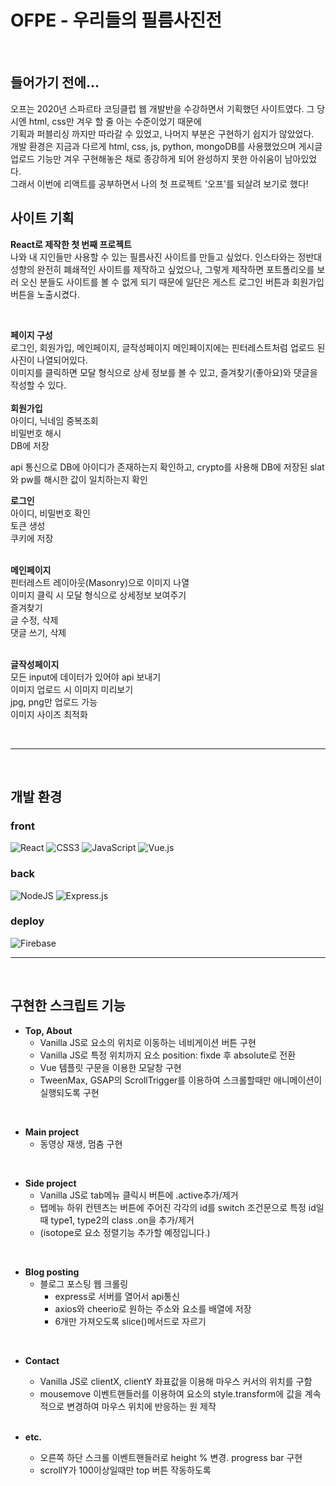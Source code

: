 # OFPE - 우리들의 필름사진전

<br/>

## 들어가기 전에...
오프는 2020년 스파르타 코딩클럽 웹 개발반을 수강하면서 기획했던 사이트였다. 그 당시엔 html, css만 겨우 할 줄 아는 수준이었기 때문에<br/>
기획과 퍼블리싱 까지만 따라갈 수 있었고, 나머지 부분은 구현하기 쉽지가 않았었다.<br/>
개발 환경은 지금과 다르게 html, css, js, python, mongoDB를 사용했었으며 게시글 업로드 기능만 겨우 구현해놓은 채로 종강하게 되어 완성하지 못한 아쉬움이 남아있었다.<br/>
그래서 이번에 리액트를 공부하면서 나의 첫 프로젝트 '오프'를 되살려 보기로 했다!

## 사이트 기획
__React로 제작한 첫 번째 프로젝트__ <br/>
나와 내 지인들만 사용할 수 있는 필름사진 사이트를 만들고 싶었다. 인스타와는 정반대 성향의 완전히 폐쇄적인 사이트를 제작하고 싶었으나, 그렇게 제작하면 포트폴리오를 보러 오신 분들도 사이트를 볼 수 없게 되기 때문에 일단은 게스트 로그인 버튼과 회원가입 버튼을 노출시켰다.

<br/>

__페이지 구성__ <br/>
로그인, 회원가입, 메인페이지, 글작성페이지
메인페이지에는 핀터레스트처럼 업로드 된 사진이 나열되어있다. <br/>
이미지를 클릭하면 모달 형식으로 상세 정보를 볼 수 있고, 즐겨찾기(좋아요)와 댓글을 작성할 수 있다.
<br/>
 <br/>
__회원가입__<br/>
아이디, 닉네임 중복조회 <br/>
비밀번호 해시 <br/>
DB에 저장 <br/>

api 통신으로 DB에 아이디가 존재하는지 확인하고, crypto를 사용해 DB에 저장된 slat와 pw를 해시한 값이 일치하는지 확인
 <br/>
 
__로그인__<br/>
아이디, 비밀번호 확인 <br/>
토큰 생성 <br/>
쿠키에 저장 <br/>
 <br/>
 
__메인페이지__<br/>
핀터레스트 레이아웃(Masonry)으로 이미지 나열 <br/>
이미지 클릭 시 모달 형식으로 상세정보 보여주기 <br/>
즐겨찾기 <br/>
글 수정, 삭제 <br/>
댓글 쓰기, 삭제 <br/>
<br/>
 
 __글작성페이지__<br/>
모든 input에 데이터가 있어야 api 보내기 <br/>
이미지 업로드 시 이미지 미리보기 <br/>
jpg, png만 업로드 가능 <br/>
이미지 사이즈 최적화 <br/>

 <br/>


-----

<br/>

## 개발 환경

### front
![React](https://img.shields.io/badge/React-20232A?style=for-the-badge&logo=react&logoColor=61DAFB)
![CSS3](https://img.shields.io/badge/css3-%231572B6.svg?style=for-the-badge&logo=css3&logoColor=white)
![JavaScript](https://img.shields.io/badge/javascript-%23323330.svg?style=for-the-badge&logo=javascript&logoColor=%23F7DF1E)
![Vue.js](https://img.shields.io/badge/vuejs-%2335495e.svg?style=for-the-badge&logo=vuedotjs&logoColor=%234FC08D)

### back
![NodeJS](https://img.shields.io/badge/node.js-6DA55F?style=for-the-badge&logo=node.js&logoColor=white)
![Express.js](https://img.shields.io/badge/express.js-%23404d59.svg?style=for-the-badge&logo=express&logoColor=%2361DAFB)

### deploy
![Firebase](https://img.shields.io/badge/Firebase-FFCA28?style=for-the-badge&logo=Firebase&logoColor=white)

-----
<br/>

## 구현한 스크립트 기능

+ __Top, About__
  + Vanilla JS로 요소의 위치로 이동하는 네비게이션 버튼 구현
  + Vanilla JS로 특정 위치까지 요소 position: fixde 후 absolute로 전환 
  + Vue 템플릿 구문을 이용한 모달창 구현
  + TweenMax, GSAP의 ScrollTrigger를 이용하여 스크롤할때만 애니메이션이 실행되도록 구현
  
<br/>

+ __Main project__
  + 동영상 재생, 멈춤 구현
  
<br/>

+ __Side project__
  + Vanilla JS로 tab메뉴 클릭시 버튼에 .active추가/제거 
  + 탭메뉴 하위 컨텐츠는 버튼에 주어진 각각의 id를 switch 조건문으로 특정 id일때 type1, type2의 class .on을 추가/제거
  + (isotope로 요소 정렬기능 추가할 예정입니다.)
  
<br/>

+ __Blog posting__
  + 블로그 포스팅 웹 크롤링
    + express로 서버를 열어서 api통신
    + axios와 cheerio로 원하는 주소와 요소를 배열에 저장
    + 6개만 가져오도록 slice()메서드로 자르기

<br/>

+ __Contact__
  + Vanilla JS로 clientX, clientY 좌표값을 이용해 마우스 커서의 위치를 구함
  + mousemove 이벤트핸들러를 이용하여 요소의 style.transform에 값을 계속적으로 변경하여 마우스 위치에 반응하는 원 제작
  
  <br/>
  
+ __etc.__
  + 오른쪽 하단 스크롤 이벤트핸들러로 height % 변경. progress bar 구현
  + scrollY가 100이상일때만 top 버튼 작동하도록 

